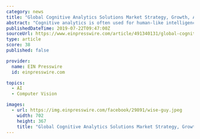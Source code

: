 ```yaml
---
category: news
title: "Global Cognitive Analytics Solutions Market Strategy, Growth, Analysis, Segmentation and Forecast to – 2024"
abstract: "Cognitive analytics is often used for human-like intelligence tasks such as text-to-speech recognition and speech-to-text or object recognition. It uses multiple intelligent technologies such as artificial intelligence, machine learning, deep learning ..."
publishedDateTime: 2019-07-22T09:47:00Z
sourceUrl: https://www.einpresswire.com/article/491340131/global-cognitive-analytics-solutions-market-strategy-growth-analysis-segmentation-and-forecast-to-2024
type: article
score: 38
published: false

provider:
  name: EIN Presswire
  id: einpresswire.com

topics:
  - AI
  - Computer Vision

images:
  - url: https://img.einpresswire.com/facebook/29891/wise-guy.jpeg
    width: 702
    height: 367
    title: "Global Cognitive Analytics Solutions Market Strategy, Growth, Analysis, Segmentation and Forecast to – 2024"
---
```

